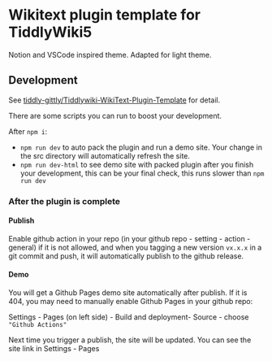 # Wikitext plugin template for TiddlyWiki5

Notion and VSCode inspired theme. Adapted for light theme.

## Development

See [tiddly-gittly/Tiddlywiki-WikiText-Plugin-Template](https://github.com/tiddly-gittly/Tiddlywiki-WikiText-Plugin-Template) for detail.

There are some scripts you can run to boost your development.

After `npm i`:

- `npm run dev` to auto pack the plugin and run a demo site. Your change in the src directory will automatically refresh the site.
- `npm run dev-html` to see demo site with packed plugin after you finish your development, this can be your final check, this runs slower than `npm run dev`

### After the plugin is complete

#### Publish

Enable github action in your repo (in your github repo - setting - action - general) if it is not allowed, and when you tagging a new version `vx.x.x` in a git commit and push, it will automatically publish to the github release.

#### Demo

You will get a Github Pages demo site automatically after publish. If it is 404, you may need to manually enable Github Pages in your github repo:

Settings - Pages (on left side) - Build and deployment- Source - choose `"Github Actions"`

Next time you trigger a publish, the site will be updated. You can see the site link in Settings - Pages
